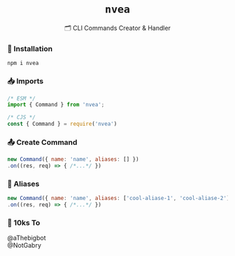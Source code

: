 <div align="center">

#  `nvea`

🗂 CLI Commands Creator & Handler
</div>



### 🔗 Installation

```shell
npm i nvea
```

### 📥 Imports

```js
/* ESM */  
import { Command } from 'nvea';

/* CJS */  
const { Command } = require('nvea')
```

### 📤 Create Command

```js
new Command({ name: 'name', aliases: [] })
.on((res, req) => { /*...*/ })
```

### 🎈 Aliases

```js
new Command({ name: 'name', aliases: ['cool-aliase-1', 'cool-aliase-2'] })
.on((res, req) => { /*...*/ })
```

### 💙 10ks To
@aThebigbot  
@NotGabry
